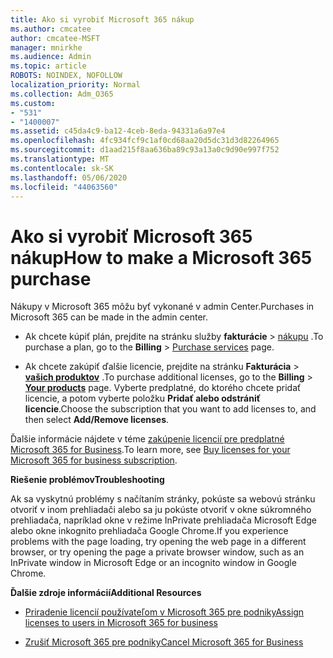 ```yaml
---
title: Ako si vyrobiť Microsoft 365 nákup
ms.author: cmcatee
author: cmcatee-MSFT
manager: mnirkhe
ms.audience: Admin
ms.topic: article
ROBOTS: NOINDEX, NOFOLLOW
localization_priority: Normal
ms.collection: Adm_O365
ms.custom:
- "531"
- "1400007"
ms.assetid: c45da4c9-ba12-4ceb-8eda-94331a6a97e4
ms.openlocfilehash: 4fc934fcf9c1af0cd68aa20d5dc31d3d82264965
ms.sourcegitcommit: d1aad215f8aa636ba89c93a13a0c9d90e997f752
ms.translationtype: MT
ms.contentlocale: sk-SK
ms.lasthandoff: 05/06/2020
ms.locfileid: "44063560"
---
```

# <a name="how-to-make-a-microsoft-365-purchase"></a><span data-ttu-id="ccf9e-102">Ako si vyrobiť Microsoft 365 nákup</span><span class="sxs-lookup"><span data-stu-id="ccf9e-102">How to make a Microsoft 365 purchase</span></span>

<span data-ttu-id="ccf9e-103">Nákupy v Microsoft 365 môžu byť vykonané v admin Center.</span><span class="sxs-lookup"><span data-stu-id="ccf9e-103">Purchases in Microsoft 365 can be made in the admin center.</span></span>
  
- <span data-ttu-id="ccf9e-104">Ak chcete kúpiť plán, prejdite na stránku služby **fakturácie** \> [nákupu](https://go.microsoft.com/fwlink/p/?linkid=868433) .</span><span class="sxs-lookup"><span data-stu-id="ccf9e-104">To purchase a plan, go to the **Billing** \> [Purchase services](https://go.microsoft.com/fwlink/p/?linkid=868433) page.</span></span>

- <span data-ttu-id="ccf9e-105">Ak chcete zakúpiť ďalšie licencie, prejdite na stránku **Fakturácia** \> **[vašich produktov](https://go.microsoft.com/fwlink/p/?linkid=842054)** .</span><span class="sxs-lookup"><span data-stu-id="ccf9e-105">To purchase additional licenses, go to the **Billing** \> **[Your products](https://go.microsoft.com/fwlink/p/?linkid=842054)** page.</span></span> <span data-ttu-id="ccf9e-106">Vyberte predplatné, do ktorého chcete pridať licencie, a potom vyberte položku **Pridať alebo odstrániť licencie**.</span><span class="sxs-lookup"><span data-stu-id="ccf9e-106">Choose the subscription that you want to add licenses to, and then select **Add/Remove licenses**.</span></span>
  
<span data-ttu-id="ccf9e-107">Ďalšie informácie nájdete v téme [zakúpenie licencií pre predplatné Microsoft 365 for Business](https://docs.microsoft.com/office365/admin/subscriptions-and-billing/buy-licenses).</span><span class="sxs-lookup"><span data-stu-id="ccf9e-107">To learn more, see [Buy licenses for your Microsoft 365 for business subscription](https://docs.microsoft.com/office365/admin/subscriptions-and-billing/buy-licenses).</span></span>

<span data-ttu-id="ccf9e-108">**Riešenie problémov**</span><span class="sxs-lookup"><span data-stu-id="ccf9e-108">**Troubleshooting**</span></span>

<span data-ttu-id="ccf9e-109">Ak sa vyskytnú problémy s načítaním stránky, pokúste sa webovú stránku otvoriť v inom prehliadači alebo sa ju pokúste otvoriť v okne súkromného prehliadača, napríklad okne v režime InPrivate prehliadača Microsoft Edge alebo okne inkognito prehliadača Google Chrome.</span><span class="sxs-lookup"><span data-stu-id="ccf9e-109">If you experience problems with the page loading, try opening the web page in a different browser, or try opening the page a private browser window, such as an InPrivate window in Microsoft Edge or an incognito window in Google Chrome.</span></span>

<span data-ttu-id="ccf9e-110">**Ďalšie zdroje informácií**</span><span class="sxs-lookup"><span data-stu-id="ccf9e-110">**Additional Resources**</span></span>
  
- [<span data-ttu-id="ccf9e-111">Priradenie licencií používateľom v Microsoft 365 pre podniky</span><span class="sxs-lookup"><span data-stu-id="ccf9e-111">Assign licenses to users in Microsoft 365 for business</span></span>](https://docs.microsoft.com/office365/admin/subscriptions-and-billing/assign-licenses-to-users)

- [<span data-ttu-id="ccf9e-112">Zrušiť Microsoft 365 pre podniky</span><span class="sxs-lookup"><span data-stu-id="ccf9e-112">Cancel Microsoft 365 for Business</span></span>](https://docs.microsoft.com/office365/admin/subscriptions-and-billing/cancel-your-subscription)